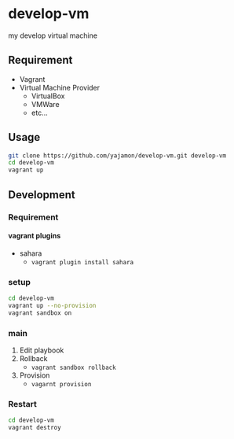 # develop-vm
my develop virtual machine

## Requirement

- Vagrant
- Virtual Machine Provider
    - VirtualBox
    - VMWare
    - etc...

## Usage

```bash
git clone https://github.com/yajamon/develop-vm.git develop-vm
cd develop-vm
vagrant up
```

## Development

### Requirement

#### vagrant plugins

- sahara
    - `vagrant plugin install sahara`

### setup

```bash
cd develop-vm
vagrant up --no-provision
vagrant sandbox on
```

### main

1. Edit playbook
2. Rollback
    - `vagrant sandbox rollback`
3. Provision
    - `vagarnt provision`

### Restart

```bash
cd develop-vm
vagrant destroy
```
